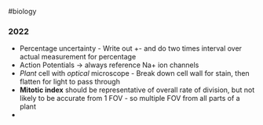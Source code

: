 #biology
### **2022**
- Percentage uncertainty - Write out  +- and do two times interval over actual measurement for percentage
- Action Potentials → always reference Na+ ion channels
- *Plant* cell with *optical* microscope - Break down cell wall for stain, then flatten for light to pass through
- **Mitotic index**  should be representative of overall rate of division, but not likely to be accurate from 1 FOV - so multiple FOV from all parts of a plant
- 